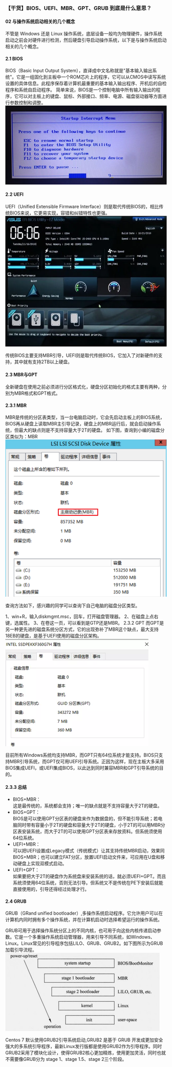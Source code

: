 ### 【干货】BIOS、UEFI、MBR、GPT、GRUB 到底是什么意思？

#### 02 与操作系统启动相关的几个概念
不管是 Windows 还是 Linux 操作系统，底层设备一般均为物理硬件，操作系统启动之前会对硬件进行检测，然后硬盘引导启动操作系统，以下是与操作系统启动相关的几个概念。
#### 2.1 BIOS
BIOS（Basic Input Output System），直译成中文名称就是"基本输入输出系统"。它是一组固化到主板中一个ROM芯片上的程序，它可以从CMOS中读写系统设置的具体信息。此程序保存着计算机最重要的基本输入输出程序、开机后的自检程序和系统自启动程序。
简单来说，BIOS是一个控制电脑中所有输入输出的程序，它可以对主板上的键盘、鼠标、外部接口、频率、电源、磁盘驱动器等方面进行参数控制和调整。
![Alt text](image.png)

#### 2.2 UEFI
UEFI（Unified Extensible Firmware Interface）则是取代传统BIOS的，相比传统BIOS来说，它更易实现，容错和纠错特性也更强。
![Alt text](image-1.png)

传统BIOS主要支持MBR引导，UEFI则是取代传统BIOS，它加入了对新硬件的支持，其中就有支持2TB以上硬盘。

#### 2.3 MBR与GPT
全新硬盘在使用之前必须进行分区格式化，硬盘分区初始化的格式主要有两种，分别为MBR格式和GPT格式。
#### 2.3.1 MBR
MBR是传统的分区表类型，当一台电脑启动时，它会先启动主板上的BIOS系统，BIOS再从硬盘上读取MBR主引导记录，硬盘上的MBR运行后，就会启动操作系统，但最大的缺点则是不支持容量大于2T的硬盘。
如下图，查询到小编的磁盘分区类似为：MBR
![Alt text](image-2.png)

查询方法如下，感兴趣的同学可以查询下自己电脑的磁盘分区类型。

1、win+R，输入diskmgmt.msc，回车，打开磁盘管理器。
2、在磁盘上点右键，选属性。
3、在卷这一页，可以看到是GTP还是MBR。
2.3.2 GPT
而GPT是另一种更先进的磁盘系统分区方式，它的出现弥补了MBR这个缺点，最大支持18EB的硬盘，是基于UEFI使用的磁盘分区架构。
![Alt text](image-3.png)

目前所有Windows系统均支持MBR，而GPT只有64位系统才能支持。BIOS只支持MBR引导系统，而GPT仅可用UEFI引导系统。正因为这样，现在主板大多采用BIOS集成UEFI，或UEFI集成BIOS，以此达到同时兼容MBR和GPT引导系统的目的。
#### 2.3.3 总结
- BIOS+MBR：  
这是最传统的，系统都会支持；唯一的缺点就是不支持容量大于2T的硬盘。
- BIOS+GPT：  
BIOS是可以使用GPT分区表的硬盘来作为数据盘的，但不能引导系统；若电脑同时带有容量小于2T的硬盘和容量大于2T的硬盘，小于2T的可以用MBR分区表安装系统，而大于2T的可以使用GPT分区表来存放资料。但系统须使用64位系统。
- UEFI+MBR：  
可以把UEFI设置成Legacy模式（传统模式）让其支持传统MBR启动，效果同BIOS+MBR；也可以建立FAT分区，放置UEFI启动文件来，可应用在U盘和移动硬盘上实现双模式启动。
- UEFI+GPT：  
如果要把大于2T的硬盘作为系统盘来安装系统的话，就必须UEFI+GPT。而且系统须使用64位系统，否则无法引导。但系统又不是传统在PE下安装后就能直接使用的，引导还得经过处理才行。
#### 2.4 GRUB
GRUB（GRand unified bootloader）,多操作系统启动程序。它允许用户可以在计算机内同时拥有多个操作系统，并在计算机启动时选择希望运行的操作系统。

GRUB可用于选择操作系统分区上的不同内核，也可用于向这些内核传递启动参数。它是一个多重操作系统启动管理器，用来引导不同系统，如Windows、Linux。Linux常见的引导程序包括LILO、GRUB、GRUB2。如下图所示为GRUB加载引导流程。
![Alt text](image-4.png)


Centos 7 默认使用GRUB2引导系统启动,GRUB2 是基于 GRUB 开发成更加安全强大的多系统引导程序，最新Linux发行版都是使用GRUB2作为引导程序。同时GRUB2采用了模块化设计，使得GRUB2核心更加精炼，使用更加灵活，同时也就不需要像GRUB分为 stage 1、stage 1.5、stage 2三个阶段。